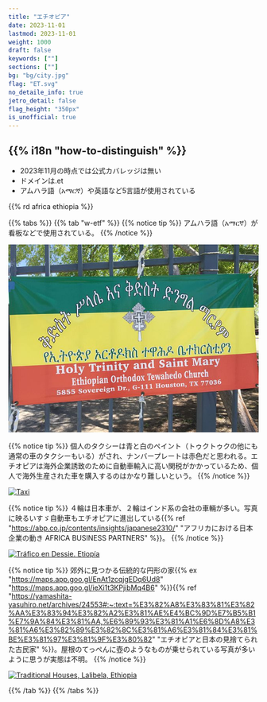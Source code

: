 ```yaml
---
title: "エチオピア"
date: 2023-11-01
lastmod: 2023-11-01
weight: 1000
draft: false
keywords: [""]
sections: [""]
bg: "bg/city.jpg"
flag: "ET.svg"
no_detaile_info: true
jetro_detail: false
flag_height: "350px"
is_unofficial: true
---
```


<div class="main-desciption country-description">
    <h2 class="section-title">{{% i18n "how-to-distinguish" %}}</h2>
    <ul class="rule-list">
        <li>2023年11月の時点では公式カバレッジは無い</li>
        <li>ドメインは<span class="quiz">.et</span></li>
        <li>アムハラ語（አማርኛ）や英語など5言語が使用されている</li>
    </ul>
    {{% rd africa ethiopia %}}
</div>

{{% tabs %}}
{{% tab "w-etf" %}}
{{% notice tip %}}
アムハラ語（አማርኛ）が看板などで使用されている。
{{% /notice %}}
<div class="googlemap-if no-margin">
<img src="./640px-EthiopianOrthodoxChurchsignHouston.jpg">
</div>

{{% notice tip %}}
個人のタクシーは青と白のペイント（トゥクトゥクの他にも通常の車のタクシーもいる）がされ、ナンバープレートは赤色だと思われる。エチオピアは海外企業誘致のために自動車輸入に高い関税がかかっているため、個人で海外生産された車を購入するのはかなり難しいという。
{{% /notice %}}

<div class="googlemap-if no-margin">
<a data-flickr-embed="true" href="https://www.flickr.com/photos/johndale/4302811702/in/photolist-7ye31E-26UctjG-bu1yuT-2nT65GL-2ixCSHn-sACrUE-2ojbutK-R5ikaN-yG3zER-2eGBdQW-2kVMTku-2nWv84u-2ocFvwM-7nqi5A-2jkeq9a-JJLXoV-2m2LmW6-2rk3E-c5kb7h-c5kb41-c5kb2b-c5kbcy-R5Fa2D-2oNDe1K-217FcSV-QVkmDB-2j8JhnC-49B3W9-Ajx8iF-97UHtQ-5axnVG-LvJPda-2jdFZvq-PbkU7G-FkMNB3-bgHLmM-2pdghea-2o6U97s-JWqhHs-5ywQf-2nErD7h-2mJnb2s-2gRGdeP-dm38Bb-pHvGHc-2m57JFC-aX6y6F-Fo7n8r-2n9HPwr-EyUZ2t" title="Taxi"><img src="https://live.staticflickr.com/4015/4302811702_da58580452_c.jpg" width="90%" alt="Taxi"/></a><script async src="//embedr.flickr.com/assets/client-code.js" charset="utf-8"></script>
</div>

{{% notice tip %}}
４輪は日本車が、２輪はインド系の会社の車輛が多い。写真に映るいすゞ自動車もエチオピアに進出している{{% ref "https://abp.co.jp/contents/insights/japanese2310/" "アフリカにおける日本企業の動き AFRICA BUSINESS PARTNERS" %}}。
{{% /notice %}}

<div class="googlemap-if no-margin">
<a data-flickr-embed="true" href="https://www.flickr.com/photos/kolfekeranyo/4042879934/in/photolist-7afPms-8r18cj-5rQipr-bn2WMa-bnbwTi-bnaYQ4-egkmRM-6YJcrA-oPXWnt-9vBiLj-7iQpc4-JwYEW-bnb1va-nK6718-dQvQiD-6eQ1To-6ejs8G-8r17o7-oQ2ZU8-8r12A1-ovbxeL-nKw34F-nPtLC-6cZRWo-nnjkje-2k6KYFV-2k6GaSC-2iR3iJW-2mKuPJA-2n2nDp9-2oM7o6e-2oSe7S5-4jdHRb-2k6KXRy-2hGkQGM-xB6bis-dMEF29-2oLJN1V-2oA4Avp-2nAt2Hj-2oKaaK7-2mKSvjf-2k6G9T8-2nwi46S-2kZqjk5-2mKGeL3-2nBfb1k-2pWRvae-2mJHW3b-cT6qgy" title="Tráfico en Dessie. Etiopía"><img src="https://live.staticflickr.com/2641/4042879934_df421ab81c_c.jpg" width="800" height="602" alt="Tráfico en Dessie. Etiopía"/></a><script async src="//embedr.flickr.com/assets/client-code.js" charset="utf-8"></script>
</div>

{{% notice tip %}}
郊外に見つかる伝統的な円形の家{{% ex "https://maps.app.goo.gl/EnAt1zcqjgEDq6Ud8" "https://maps.app.goo.gl/ieXi1t3KPjibMq4B6" %}}{{% ref "https://yamashita-yasuhiro.net/archives/24553#:~:text=%E3%82%A8%E3%83%81%E3%82%AA%E3%83%94%E3%82%A2%E3%81%AE%E4%BC%9D%E7%B5%B1%E7%9A%84%E3%81%AA,%E6%89%93%E3%81%A1%E6%8D%A8%E3%81%A6%E3%82%89%E3%82%8C%E3%81%A6%E3%81%84%E3%81%BE%E3%81%97%E3%81%9F%E3%80%82" "エチオピアと日本の見捨てられた古民家" %}}。屋根のてっぺんに壺のようなものが乗せられている写真が多いように思うが実態は不明。
{{% /notice %}}

<div class="googlemap-if no-margin">
<a data-flickr-embed="true" href="https://www.flickr.com/photos/mytripsmypics/15253156641/in/photolist-QMy5fx-Wmcaan-UrZtkx-2iPV8rw-pjE93G-2ovf6r7-2pqYdmm-eUxGo-peSq4k-oWfRuC-ptKF4e-9brnfg-2mjxz6W-UzSoES-2nvR8zR-oGLNuv-2nhMLrm-2h7bww6-2nwn4Jz-2oz5Afi-2miSufp-aLhCc-2h7e7d4-Wmc9PH-2iJiypa-2iSMVHt-Wmc9bi-h6dxJH-Wmcb9r-2n1exE7-2hTRd4b-2icmG3M-2akoJ19-WmcaNr-MK5W7d-MzhBdS-2mwVvaY-FSwD3E-2pnhWZF-ph2mb2-Nc3Fd5-LKN5ws-2nGxdAu-TpTyHk-czdA2S-pd8SqW-MCnadg-2msuVT8-fhnBLM" title="Traditional Houses, Lalibela, Ethiopia"><img src="https://live.staticflickr.com/3874/15253156641_b04b7bf21a_c.jpg" width="90%" alt="Traditional Houses, Lalibela, Ethiopia"/></a><script async src="//embedr.flickr.com/assets/client-code.js" charset="utf-8"></script>
</div>

{{% /tab %}}
{{% /tabs %}}